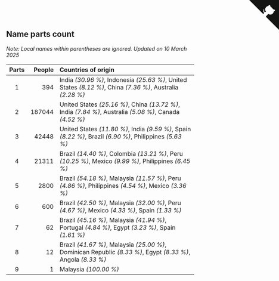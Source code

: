 ## Name parts count

*Note: Local names within parentheses are ignored.*
*Updated on 10 March 2025*

| Parts | People | Countries of origin |
| :--: | ---: | :--- |
| 1 | 394 | India *(30.96 %)*, Indonesia *(25.63 %)*, United States *(8.12 %)*, China *(7.36 %)*, Australia *(2.28 %)* |
| 2 | 187044 | United States *(25.16 %)*, China *(13.72 %)*, India *(7.84 %)*, Australia *(5.08 %)*, Canada *(4.52 %)* |
| 3 | 42448 | United States *(11.80 %)*, India *(9.59 %)*, Spain *(8.22 %)*, Brazil *(6.90 %)*, Philippines *(5.63 %)* |
| 4 | 21311 | Brazil *(14.40 %)*, Colombia *(13.21 %)*, Peru *(10.25 %)*, Mexico *(9.99 %)*, Philippines *(6.45 %)* |
| 5 | 2800 | Brazil *(54.18 %)*, Malaysia *(11.57 %)*, Peru *(4.86 %)*, Philippines *(4.54 %)*, Mexico *(3.36 %)* |
| 6 | 600 | Brazil *(42.50 %)*, Malaysia *(32.00 %)*, Peru *(4.67 %)*, Mexico *(4.33 %)*, Spain *(1.33 %)* |
| 7 | 62 | Brazil *(45.16 %)*, Malaysia *(41.94 %)*, Portugal *(4.84 %)*, Egypt *(3.23 %)*, Spain *(1.61 %)* |
| 8 | 12 | Brazil *(41.67 %)*, Malaysia *(25.00 %)*, Dominican Republic *(8.33 %)*, Egypt *(8.33 %)*, Angola *(8.33 %)* |
| 9 | 1 | Malaysia *(100.00 %)* |


<a href="https://github.com/jonatanklosko/wca_statistics" class="github-corner" aria-label="View source on Github"><svg width="80" height="80" viewBox="0 0 250 250" style="fill:#151513; color:#fff; position: absolute; top: 0; border: 0; right: 0;" aria-hidden="true"><path d="M0,0 L115,115 L130,115 L142,142 L250,250 L250,0 Z"></path><path d="M128.3,109.0 C113.8,99.7 119.0,89.6 119.0,89.6 C122.0,82.7 120.5,78.6 120.5,78.6 C119.2,72.0 123.4,76.3 123.4,76.3 C127.3,80.9 125.5,87.3 125.5,87.3 C122.9,97.6 130.6,101.9 134.4,103.2" fill="currentColor" style="transform-origin: 130px 106px;" class="octo-arm"></path><path d="M115.0,115.0 C114.9,115.1 118.7,116.5 119.8,115.4 L133.7,101.6 C136.9,99.2 139.9,98.4 142.2,98.6 C133.8,88.0 127.5,74.4 143.8,58.0 C148.5,53.4 154.0,51.2 159.7,51.0 C160.3,49.4 163.2,43.6 171.4,40.1 C171.4,40.1 176.1,42.5 178.8,56.2 C183.1,58.6 187.2,61.8 190.9,65.4 C194.5,69.0 197.7,73.2 200.1,77.6 C213.8,80.2 216.3,84.9 216.3,84.9 C212.7,93.1 206.9,96.0 205.4,96.6 C205.1,102.4 203.0,107.8 198.3,112.5 C181.9,128.9 168.3,122.5 157.7,114.1 C157.9,116.9 156.7,120.9 152.7,124.9 L141.0,136.5 C139.8,137.7 141.6,141.9 141.8,141.8 Z" fill="currentColor" class="octo-body"></path></svg></a><style>.github-corner:hover .octo-arm{animation:octocat-wave 560ms ease-in-out}@keyframes octocat-wave{0%,100%{transform:rotate(0)}20%,60%{transform:rotate(-25deg)}40%,80%{transform:rotate(10deg)}}@media (max-width:500px){.github-corner:hover .octo-arm{animation:none}.github-corner .octo-arm{animation:octocat-wave 560ms ease-in-out}}</style>
